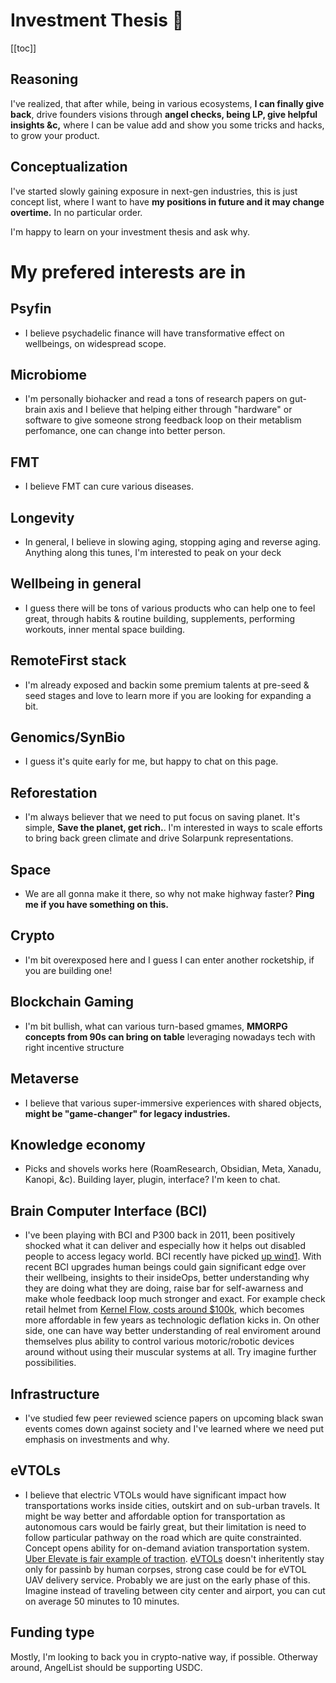# Investment Thesis 🧪

[[toc]]

## Reasoning
I've realized, that after while, being in various ecosystems, 
**I can finally give back**, drive founders visions through **angel checks, being LP, give helpful insights &c,**
where I can be value add and show you some tricks and hacks, to grow your product.

## Conceptualization
I've started slowly gaining exposure in next-gen industries, 
this is just concept list, 
where I want to have **my positions in future and it may change overtime.**
In no particular order.

I'm happy to learn on your investment thesis and ask why.

# **My prefered interests are in**

## Psyfin
- I believe psychadelic finance will have transformative effect on wellbeings, on widespread scope.

## Microbiome
- I'm personally biohacker and read a tons of research papers on gut-brain axis and I believe that helping either through "hardware" or software to give someone strong feedback loop on their metablism perfomance, one can change into better person.

## FMT
- I believe FMT can cure various diseases.

## Longevity
- In general, I believe in slowing aging, stopping aging and reverse aging. Anything along this tunes, I'm interested to peak on your deck

## Wellbeing in general
- I guess there will be tons of various products who can help one to feel great, through habits & routine building, supplements, performing workouts, inner mental space building. 

## RemoteFirst stack
- I'm already exposed and backin some premium talents at pre-seed & seed stages and love to learn more if you are looking for expanding a bit.

## Genomics/SynBio
- I guess it's quite early for me, but happy to chat on this page.

## Reforestation
- I'm always believer that we need to put focus on saving planet. It's simple, **Save the planet, get rich.**. I'm interested in ways to scale efforts to bring back green climate and drive Solarpunk representations.

## Space
- We are all gonna make it there, so why not make highway faster? **Ping me if you have something on this.**

## Crypto
- I'm bit overexposed here and I guess I can enter another rocketship, if you are building one!

## Blockchain Gaming
- I'm bit bullish, what can various turn-based gmames, **MMORPG concepts from 90s can bring on table** leveraging nowadays tech with right incentive structure

## Metaverse
- I believe that various super-immersive experiences with shared objects, **might be "game-changer" for legacy industries.**
 
## Knowledge economy
- Picks and shovels works here (RoamResearch, Obsidian, Meta, Xanadu, Kanopi, &c). Building layer, plugin, interface? I'm keen to chat.

## Brain Computer Interface (BCI)
- I've been playing with BCI and P300 back in 2011, been positively shocked what it can deliver and especially how it helps out disabled people to access legacy world. BCI recently have picked [up wind](https://www.sciencealert.com/brain-implant-enables-paralyzed-man-to-communicate-thoughts-via-imaginary-handwriting)[1](https://github.com/Ildaron/ironbci). With recent BCI upgrades human beings could gain significant edge over their wellbeing, insights to their insideOps, better understanding why they are doing what they are doing, raise bar for self-awarness and make whole feedback loop much stronger and exact. For example check retail helmet from [Kernel Flow, costs around $100k](https://www.kernel.com/own-flow), which becomes more affordable in few years as technologic deflation kicks in. On other side, one can have way better understanding of real enviroment around themselves plus ability to control various motoric/robotic devices around without using their muscular systems at all. Try imagine further possibilities.

## Infrastructure
- I've studied few peer reviewed science papers on upcoming black swan events comes down against society and I've learned where we need put emphasis on investments and why.

## eVTOLs

- I believe that electric VTOLs would have significant impact how transportations works inside cities, outskirt and on sub-urban travels. It might be way better and affordable option for transportation as autonomous cars would be fairly great, but their limitation is need to follow particular pathway on the road which are quite constrainted. Concept opens ability for on-demand aviation transportation system. [Uber Elevate is fair example of traction](https://www.uber.com/us/en/elevate/). [eVTOLs](https://en.wikipedia.org/wiki/EVTOL) doesn't inheritently stay only for passinb by human corpses, strong case could be for eVTOL UAV delivery service. Probably we are just on the early phase of this. Imagine instead of traveling between city center and airport, you can cut on average 50 minutes to 10 minutes.

## Funding type
Mostly, I'm looking to back you in crypto-native way, if possible.
Otherway around, AngelList should be supporting USDC.

